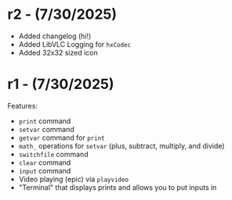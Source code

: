 # r2 - (7/30/2025)
- Added changelog (hi!)
- Added LibVLC Logging for `hxCodec`
- Added 32x32 sized icon

# r1 - (7/30/2025)
Features:
- `print` command
- `setvar` command
- `getvar` command for `print`
- `math_` operations for `setvar` (plus, subtract, multiply, and divide)
- `switchfile` command
- `clear` command
- `input` command
- Video playing (epic) via `playvideo`
- "Terminal" that displays prints and allows you to put inputs in